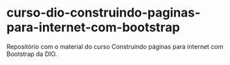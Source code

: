 # curso-dio-construindo-paginas-para-internet-com-bootstrap
Repositório com o material do curso Construindo páginas para internet com Bootstrap da DIO.
